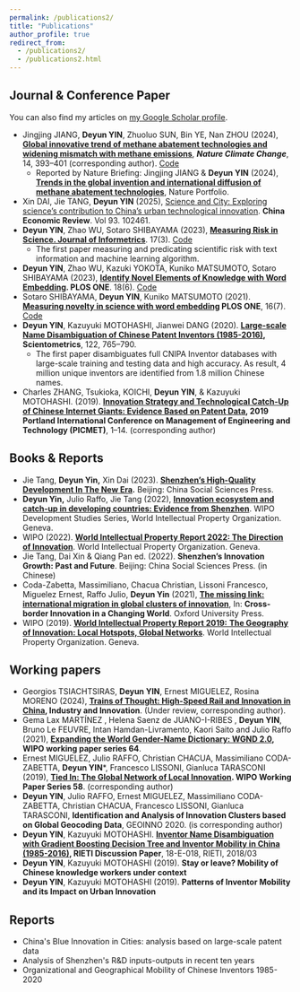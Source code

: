```yaml
---
permalink: /publications2/
title: "Publications"
author_profile: true
redirect_from: 
  - /publications2/
  - /publications2.html
---
```


## Journal & Conference Paper

You can also find my articles on [my Google Scholar profile](https://scholar.google.com/citations?hl=zh-CN&user=0GW38KwAAAAJ). 

- Jingjing JIANG, **Deyun YIN**, Zhuoluo SUN, Bin YE, Nan ZHOU (2024), **[Global innovative trend of methane abatement technologies and widening mismatch with methane emissions](https://www.nature.com/articles/s41558-024-01947-x)**, ***Nature Climate Change***, 14, 393–401 (corresponding author). [Code](https://github.com/DeyunYinWIPO/global_methane)
  - Reported by Nature Briefing: Jingjing JIANG & **Deyun YIN** (2024), **[Trends in the global invention and international diffusion of methane abatement technologies](https://www.nature.com/articles/s41558-024-01948-w)**, Nature Portfolio. 
- Xin DAI, Jie TANG, **Deyun YIN** (2025), [Science and City: Exploring science’s contribution to China’s urban technological innovation](https://www.sciencedirect.com/science/article/pii/S1043951X25001191). **China Economic Review**. Vol 93. 102461.
- **Deyun YIN**, Zhao WU, Sotaro SHIBAYAMA (2023), **[Measuring Risk in Science. Journal of Informetrics](https://www.sciencedirect.com/science/article/pii/S1751157723000512)**. 17(3).  [Code](https://github.com/DeyunYinWIPO/science_risk)
  - The first paper measuring and predicating scientific risk with text information and machine learning algorithm.
- **Deyun YIN**, Zhao WU, Kazuki YOKOTA, Kuniko MATSUMOTO, Sotaro SHIBAYAMA (2023), **[Identify Novel Elements of Knowledge with Word Embedding](https://journals.plos.org/plosone/article?id=10.1371/journal.pone.0284567). PLOS ONE**. 18(6). [Code](https://github.com/DeyunYinWIPO/Novelty)
- Sotaro SHIBAYAMA, **Deyun YIN**, Kuniko MATSUMOTO (2021). **[Measuring novelty in science with word embedding](https://journals.plos.org/plosone/article?id=10.1371/journal.pone.0254034) PLOS ONE**, 16(7). [Code](https://github.com/DeyunYinWIPO/Novelty)
- **Deyun YIN**, Kazuyuki MOTOHASHI, Jianwei DANG (2020). **[Large-scale Name Disambiguation of Chinese Patent Inventors (1985-2016)](https://link.springer.com/article/10.1007/S11192-019-03310-W), Scientometrics**, 122, 765–790.  
  - The first paper disambiguates full CNIPA Inventor databases with large-scale training and testing data and high accuracy. As result, 4 million unique inventors are identified from 1.8 million Chinese names. 
- Charles ZHANG, Tsukioka, KOICHI, **Deyun YIN**, & Kazuyuki MOTOHASHI. (2019). **[Innovation Strategy and Technological Catch-Up of Chinese Internet Giants: Evidence Based on Patent Data](https://ieeexplore.ieee.org/abstract/document/8893774/), 2019 Portland International Conference on Management of Engineering and Technology (PICMET)**, 1–14. (corresponding author)

## Books & Reports

- Jie Tang, **Deyun Yin,** Xin Dai (2023). **[Shenzhen’s High-Quality Development In The New Era](https://www.sklib.cn/booklib/bookPreview?SiteID=122&ID=10199540&fromSubID=).** Beijing: China Social Sciences Press. 
- **Deyun Yin,** Julio Raffo, Jie Tang (2022), **[Innovation ecosystem and catch-up in developing countries: Evidence from Shenzhen](https://www.wipo.int/publications/es/details.jsp?id=4624&plang=EN)**. WIPO Development Studies Series, World Intellectual Property Organization. Geneva.
- WIPO (2022). [**World Intellectual Property Report 2022: The Direction of Innovation**](https://www.wipo.int/edocs/pubdocs/en/wipo-pub-944-2022-en-world-intellectual-property-report-2022-the-direction-of-innovation.pdf). World Intellectual Property Organization. Geneva.
- Jie Tang, Dai Xin & Qiang Pan ed. (2022). **Shenzhen’s Innovation Growth: Past and Future**. Beijing: China Social Sciences Press. (in Chinese)
- Coda-Zabetta, Massimiliano, Chacua Christian, Lissoni Francesco, Miguelez Ernest, Raffo Julio, **Deyun Yin** (2021), **[The missing link: international migration in global clusters of innovation](https://academic.oup.com/book/41428/chapter-abstract/352758674?redirectedFrom=fulltext&login=false)**, In: **Cross-border Innovation in a Changing World**. Oxford University Press. 
- WIPO (2019). [**World Intellectual Property Report 2019:** **The Geography of Innovation: Local Hotspots, Global Networks**](https://www.wipo.int/wipr/en/2019/). World Intellectual Property Organization. Geneva.  



## Working papers

- Georgios TSIACHTSIRAS, **Deyun YIN**, Ernest MIGUELEZ, Rosina MORENO (2024), **[Trains of Thought: High-Speed Rail and Innovation in China](https://papers.ssrn.com/sol3/papers.cfm?abstract_id=4422497), Industry and Innovation**. (Under review, corresponding author).
- Gema Lax MARTÍNEZ , Helena Saenz de JUANO-I-RIBES , **Deyun YIN**, Bruno Le FEUVRE, Intan Hamdan-Livramento, Kaori Saito and Julio Raffo (2021), **[Expanding the World Gender-Name Dictionary: WGND 2.0](https://www.wipo.int/publications/en/details.jsp?id=4554), WIPO working paper series 64**.
- Ernest MIGUELEZ, Julio RAFFO, Christian CHACUA, Massimiliano CODA-ZABETTA, **Deyun YIN***, Francesco LISSONI, Gianluca TARASCONI (2019), **[Tied In: The Global Network of Local Innovation](https://www.wipo.int/publications/en/details.jsp?id=4472&plang=EN). WIPO Working Paper Series 58**. (corresponding author) 
- **Deyun YIN**, Julio RAFFO, Ernest MIGUELEZ, Massimiliano CODA-ZABETTA, Christian CHACUA, Francesco LISSONI, Gianluca TARASCONI, **Identification and Analysis of Innovation Clusters based on Global Geocoding Data**, GEOINNO 2020. (is corresponding author)
- **Deyun YIN**, Kazuyuki MOTOHASHI. **[Inventor Name Disambiguation with Gradient Boosting Decision Tree and Inventor Mobility in China (1985-2016)](https://www.rieti.go.jp/jp/publications/dp/18e018.pdf), RIETI Discussion Paper**, 18-E-018, RIETI, 2018/03
- **Deyun YIN**, Kazuyuki MOTOHASHI (2019). **Stay or leave? Mobility of Chinese knowledge workers under context**
- **Deyun YIN**, Kazuyuki MOTOHASHI (2019). **Patterns of Inventor Mobility and its Impact on Urban Innovation** 



## Reports

- China's Blue Innovation in Cities: analysis based on large-scale patent data  
- Analysis of Shenzhen's R&D inputs-outputs in recent ten years 
- Organizational and Geographical Mobility of Chinese Inventors 1985-2020